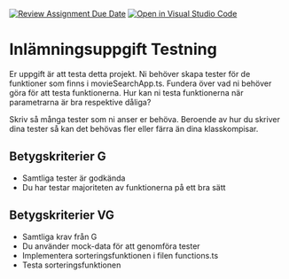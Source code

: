 [![Review Assignment Due Date](https://classroom.github.com/assets/deadline-readme-button-24ddc0f5d75046c5622901739e7c5dd533143b0c8e959d652212380cedb1ea36.svg)](https://classroom.github.com/a/Q49SEMcL)
[![Open in Visual Studio Code](https://classroom.github.com/assets/open-in-vscode-718a45dd9cf7e7f842a935f5ebbe5719a5e09af4491e668f4dbf3b35d5cca122.svg)](https://classroom.github.com/online_ide?assignment_repo_id=12879103&assignment_repo_type=AssignmentRepo)
# Inlämningsuppgift Testning

Er uppgift är att testa detta projekt. Ni behöver skapa tester för de funktioner som finns i movieSearchApp.ts. Fundera över vad ni behöver göra för att testa funktionerna. Hur kan ni testa funktionerna när parametrarna är bra respektive dåliga?

Skriv så många tester som ni anser er behöva. Beroende av hur du skriver dina tester så kan det behövas fler eller färra än dina klasskompisar.

## Betygskriterier G

- Samtliga tester är godkända
- Du har testar majoriteten av funktionerna på ett bra sätt

## Betygskriterier VG

- Samtliga krav från G
- Du använder mock-data för att genomföra tester
- Implementera sorteringsfunktionen i filen functions.ts
- Testa sorteringsfunktionen
